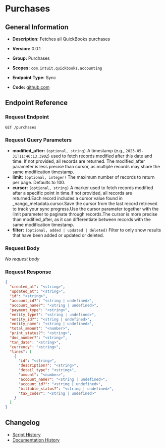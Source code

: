 <!-- BEGIN GENERATED CONTENT -->
# Purchases

## General Information

- **Description:** Fetches all QuickBooks purchases

- **Version:** 0.0.1
- **Group:** Purchases
- **Scopes:** `com.intuit.quickbooks.accounting`
- **Endpoint Type:** Sync
- **Code:** [github.com](https://github.com/NangoHQ/integration-templates/tree/main/integrations/quickbooks/syncs/purchases.ts)


## Endpoint Reference

### Request Endpoint

`GET /purchases`

### Request Query Parameters

- **modified_after:** `(optional, string)` A timestamp (e.g., `2023-05-31T11:46:13.390Z`) used to fetch records modified after this date and time. If not provided, all records are returned. The modified_after parameter is less precise than cursor, as multiple records may share the same modification timestamp.
- **limit:** `(optional, integer)` The maximum number of records to return per page. Defaults to 100.
- **cursor:** `(optional, string)` A marker used to fetch records modified after a specific point in time.If not provided, all records are returned.Each record includes a cursor value found in _nango_metadata.cursor.Save the cursor from the last record retrieved to track your sync progress.Use the cursor parameter together with the limit parameter to paginate through records.The cursor is more precise than modified_after, as it can differentiate between records with the same modification timestamp.
- **filter:** `(optional, added | updated | deleted)` Filter to only show results that have been added or updated or deleted.

### Request Body

_No request body_

### Request Response

```json
{
  "created_at": "<string>",
  "updated_at": "<string>",
  "id": "<string>",
  "account_id?": "<string | undefined>",
  "account_name?": "<string | undefined>",
  "payment_type": "<string>",
  "entity_type?": "<string | undefined>",
  "entity_id?": "<string | undefined>",
  "entity_name": "<string | undefined>",
  "total_amount": "<number>",
  "print_status?": "<string>",
  "doc_number?": "<string>",
  "txn_date": "<string>",
  "currency": "<string>",
  "lines": [
    {
      "id": "<string>",
      "description?": "<string>",
      "detail_type": "<string>",
      "amount": "<number>",
      "account_name?": "<string | undefined>",
      "account_id?": "<string | undefined>",
      "billable_status?": "<string | undefined>",
      "tax_code?": "<string | undefined>"
    }
  ]
}
```

## Changelog

- [Script History](https://github.com/NangoHQ/integration-templates/commits/main/integrations/quickbooks/syncs/purchases.ts)
- [Documentation History](https://github.com/NangoHQ/integration-templates/commits/main/integrations/quickbooks/syncs/purchases.md)

<!-- END  GENERATED CONTENT -->

